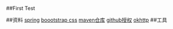 ##First Test

##资料
[spring](https://spring.io/guides/gs/serving-web-content/)
[boootstrap css](https://v3.bootcss.com/getting-started/)
[maven仓库](https://mvnrepository.com/)
[github授权](https://developer.github.com/apps/building-oauth-apps/creating-an-oauth-app/使用github登录)
[okhttp](https://square.github.io/okhttp/)
##工具


